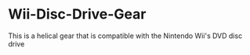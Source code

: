 # Wii-Disc-Drive-Gear
This is a helical gear that is compatible with the Nintendo Wii's DVD disc drive
